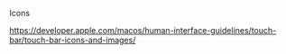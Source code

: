 Icons

https://developer.apple.com/macos/human-interface-guidelines/touch-bar/touch-bar-icons-and-images/
